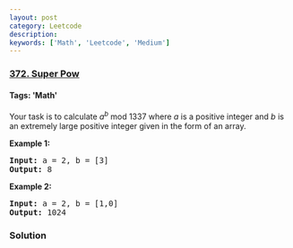 ```yaml
---
layout: post
category: Leetcode
description: 
keywords: ['Math', 'Leetcode', 'Medium']
---
```

### [372. Super Pow](https://leetcode.com/problems/super-pow)

#### Tags: 'Math'

<div class="content__u3I1 question-content__JfgR"><div><p>Your task is to calculate <i>a</i><sup><i>b</i></sup> mod 1337 where <i>a</i> is a positive integer and <i>b</i> is an extremely large positive integer given in the form of an array.</p>
<p><strong>Example 1:</strong></p>
<div>
<pre><strong>Input: </strong>a = <span id="example-input-1-1">2</span>, b = <span id="example-input-1-2">[3]</span>
<strong>Output: </strong><span id="example-output-1">8</span>
</pre>
<div>
<p><strong>Example 2:</strong></p>
<pre><strong>Input: </strong>a = <span id="example-input-2-1">2</span>, b = <span id="example-input-2-2">[1,0]</span>
<strong>Output: </strong><span id="example-output-2">1024</span>
</pre>
</div>
</div></div></div>

### Solution
